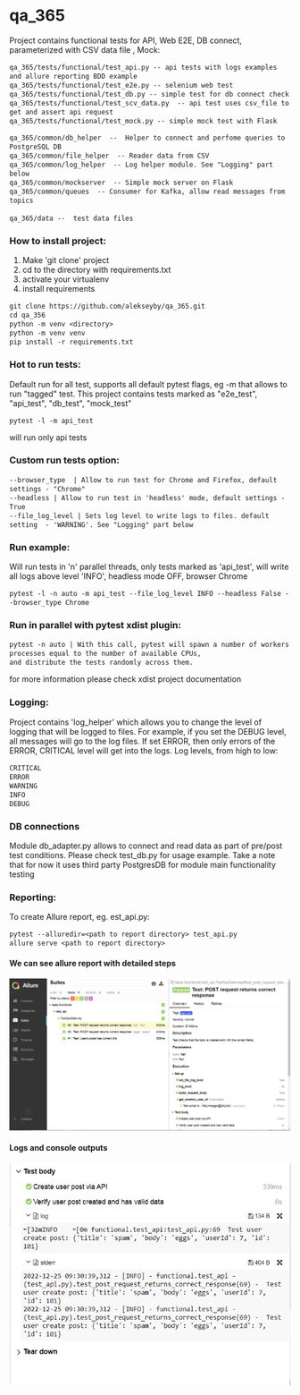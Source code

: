# qa_365

Project contains functional tests for API, Web E2E, DB connect, parameterized with CSV data file , Mock:
```
qa_365/tests/functional/test_api.py -- api tests with logs examples and allure reporting BDD example
qa_365/tests/functional/test_e2e.py -- selenium web test
qa_365/tests/functional/test_db.py -- simple test for db connect check
qa_365/tests/functional/test_scv_data.py  -- api test uses csv_file to get and assert api request
qa_365/tests/functional/test_mock.py -- simple mock test with Flask
```
```
qa_365/common/db_helper  --  Helper to connect and perfome queries to PostgreSQL DB
qa_365/common/file_helper  -- Reader data from CSV
qa_365/common/log_helper  -- Log helper module. See "Logging" part below
qa_365/common/mockserver  -- Simple mock server on Flask
qa_365/common/queues  -- Consumer for Kafka, allow read messages from topics

qa_365/data --  test data files
```
### How to install project:
1. Make 'git clone' project 
2. cd to the directory with requirements.txt
3. activate your virtualenv
4. install requirements
```
git clone https://github.com/alekseyby/qa_365.git
cd qa_356
python -m venv <directory>
python -m venv venv
pip install -r requirements.txt
```
### Hot to run tests:
Default run for all test, supports all default pytest flags, eg -m that allows to run "tagged" test.
This project contains tests marked as "e2e_test", "api_test", "db_test", "mock_test"
```
pytest -l -m api_test
```
will run only api tests
### Custom run tests option:
```
--browser_type  | Allow to run test for Chrome and Firefox, default settings - "Chrome"
--headless | Allow to run test in 'headless' mode, default settings - True
--file_log_level | Sets log level to write logs to files. default setting  - 'WARNING'. See "Logging" part below
```

### Run example:
Will run tests in 'n' parallel threads, only tests marked as 'api_test', will write all logs above level 'INFO',
headless mode OFF, browser Chrome
```
pytest -l -n auto -m api_test --file_log_level INFO --headless False --browser_type Chrome 
```

### Run in parallel with pytest xdist plugin:
```
pytest -n auto | With this call, pytest will spawn a number of workers processes equal to the number of available CPUs,
and distribute the tests randomly across them. 
```
for more information please check xdist project documentation

### Logging:
Project contains 'log_helper' which allows you to change the level of logging that will be logged to files.
For example, if you set the DEBUG level, all messages will go to the log files.
If set ERROR, then only errors of the ERROR, CRITICAL level will get into the logs.
Log levels, from high to low:
```
CRITICAL
ERROR
WARNING
INFO
DEBUG
```
### DB connections
Module db_adapter.py allows to connect and read data as part of pre/post test conditions.
Please check test_db.py for usage example.
Take a note that for now it uses third party PostgresDB for module main functionality testing

### Reporting:
To create Allure report, eg. est_api.py:
```
pytest --alluredir=<path to report directory> test_api.py
allure serve <path to report directory>
```
#### We can see allure report with detailed steps

![Screenshot](allure_report_example_1.png)

#### Logs and console outputs

![Screenshot](allure_report_example_2.png)